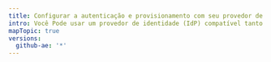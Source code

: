 ```yaml
---
title: Configurar a autenticação e provisionamento com seu provedor de identidade
intro: Você Pode usar um provedor de identidade (IdP) compatível tanto com o logon único SAML (SSO) quanto com o Sistema de Gerenciamento de Identidades de Domínio Cruzado (SCIM) para configurar a autenticação e provisionamento do usuário para {% data variables.product.product_location %}.
mapTopic: true
versions:
  github-ae: '*'
---
```



